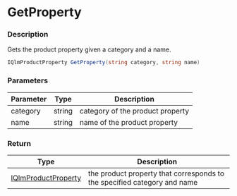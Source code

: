 # GetProperty

### Description

Gets the product property given a category and a name.

```c#
IQlmProductProperty GetProperty(string category, string name)
```

### Parameters

| Parameter |  Type  | Description                      |
| --------- | :----: | -------------------------------- |
| category  | string | category of the product property |
| name      | string | name of the product property     |

### Return

| Type                                  | Description                                                              |
| ------------------------------------- | ------------------------------------------------------------------------ |
| [IQlmProductProperty](doc:overview-7) | the product property that corresponds to the specified category and name |
